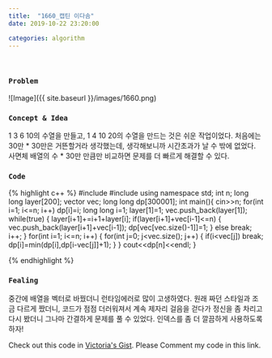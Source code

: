 ```yaml
---
title:  "1660_캡틴 이다솜"
date: 2019-10-22 23:20:00

categories: algorithm
---
```


<br>

### `Problem`
![Image]({{ site.baseurl }}/images/1660.png)
<br>

### `Concept & Idea`
1 3 6 10의 수열을 만들고, 1 4 10 20의 수열을 만드는 것은 쉬운 작업이었다.
처음에는 30만 * 30만은 거뜬할거라 생각했는데, 생각해보니까 시간초과가 날 수 밖에 없었다.
사면체 배열의 수 * 30만 만큼만 비교하면 문제를 더 빠르게 해결할 수 있다.

### `Code`
{% highlight c++ %}
#include <iostream>
#include <vector>
using namespace std;
int n;
long long layer[200];
vector<long long> vec;
long long dp[300001];
int main(){
    cin>>n;
    for(int i=1; i<=n; i++)
        dp[i]=i;
    long long i=1;
    layer[1]=1;
    vec.push_back(layer[1]);
    while(true) {
        layer[i+1]+=i+1+layer[i];
        if(layer[i+1]+vec[i-1]<=n) {
            vec.push_back(layer[i+1]+vec[i-1]);
            dp[vec[vec.size()-1]]=1;
        }
        else
            break;
        i++;
    }
    for(int i=1; i<=n; i++) {
        for(int j=0; j<vec.size(); j++) {
            if(i<vec[j])
                break;
            dp[i]=min(dp[i],dp[i-vec[j]]+1);
        }
    }
    cout<<dp[n]<<endl;
}

{% endhighlight %}
<br>

### `Fealing`
중간에 배열을 벡터로 바꿨더니 런타임에러로 많이 고생하였다.
원래 짜던 스타일과 조금 다르게 짰더니, 코드가 점점 더러워져서 계속 제자리 걸음을 걷다가 정신을 좀 차리고 다시 봤더니 그나마 간결하게 문제를 풀 수 있었다.
인덱스를 좀 더 깔끔하게 사용하도록 하자!

Check out this code in [Victoria's Gist][Vic's gist]. Please Comment my code in this link.

[Vic's gist]: https://gist.github.com/victoriagjh/b893671aaf4f13973c62d12fd43a1cd4
